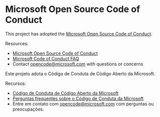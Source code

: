 # Microsoft Open Source Code of Conduct

This project has adopted the [Microsoft Open Source Code of Conduct](https://opensource.microsoft.com/codeofconduct/).

Resources:

- [Microsoft Open Source Code of Conduct](https://opensource.microsoft.com/codeofconduct/)
- [Microsoft Code of Conduct FAQ](https://opensource.microsoft.com/codeofconduct/faq/)
- Contact [opencode@microsoft.com](mailto:opencode@microsoft.com) with questions or concerns

Este projeto adota o Código de Conduta de Código Aberto da Microsoft.

Recursos:

- [Código de Conduta de Código Aberto da Microsoft](https://opensource.microsoft.com/codeofconduct/)
- [Perguntas frequentes sobre o Código de Conduta da Microsoft](https://opensource.microsoft.com/codeofconduct/faq/)
- Entre em contato com [opencode@microsoft.com](mailto:opencode@microsoft.com) com perguntas ou preocupações.
